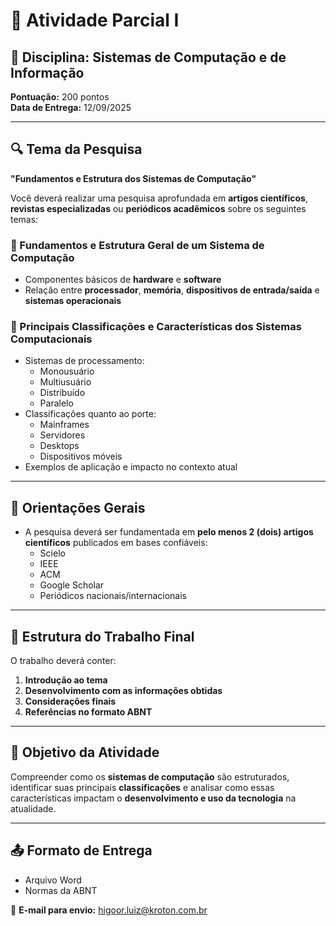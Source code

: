 # 🧠 Atividade Parcial I

## 📘 Disciplina: Sistemas de Computação e de Informação  
**Pontuação:** 200 pontos  
**Data de Entrega:** 12/09/2025

---

## 🔍 Tema da Pesquisa  
**"Fundamentos e Estrutura dos Sistemas de Computação"**

Você deverá realizar uma pesquisa aprofundada em **artigos científicos**, **revistas especializadas** ou **periódicos acadêmicos** sobre os seguintes temas:

### 🧩 Fundamentos e Estrutura Geral de um Sistema de Computação
- Componentes básicos de **hardware** e **software**
- Relação entre **processador**, **memória**, **dispositivos de entrada/saída** e **sistemas operacionais**

### 🧠 Principais Classificações e Características dos Sistemas Computacionais
- Sistemas de processamento:
  - Monousuário
  - Multiusuário
  - Distribuído
  - Paralelo
- Classificações quanto ao porte:
  - Mainframes
  - Servidores
  - Desktops
  - Dispositivos móveis
- Exemplos de aplicação e impacto no contexto atual

---

## 📌 Orientações Gerais
- A pesquisa deverá ser fundamentada em **pelo menos 2 (dois) artigos científicos** publicados em bases confiáveis:
  - Scielo
  - IEEE
  - ACM
  - Google Scholar
  - Periódicos nacionais/internacionais

---

## 🧾 Estrutura do Trabalho Final
O trabalho deverá conter:

1. **Introdução ao tema**
2. **Desenvolvimento com as informações obtidas**
3. **Considerações finais**
4. **Referências no formato ABNT**

---

## 🎯 Objetivo da Atividade
Compreender como os **sistemas de computação** são estruturados, identificar suas principais **classificações** e analisar como essas características impactam o **desenvolvimento e uso da tecnologia** na atualidade.

---

## 📤 Formato de Entrega
- Arquivo Word
- Normas da ABNT

📧 **E-mail para envio:** higoor.luiz@kroton.com.br
